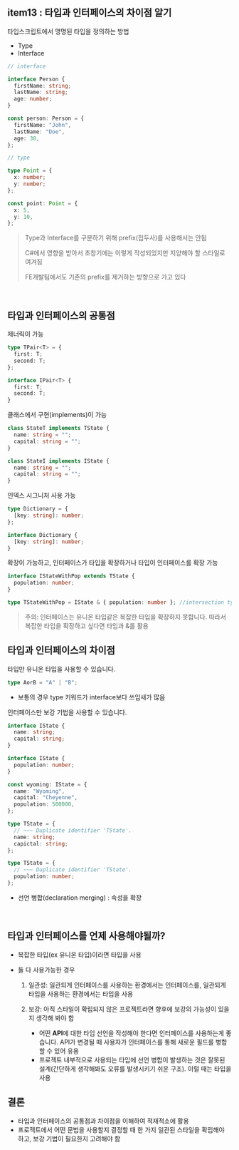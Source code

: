 ## item13 : 타입과 인터페이스의 차이점 알기

타입스크립트에서 명명된 타입을 정의하는 방법

- Type
- Interface

```typescript
// interface

interface Person {
  firstName: string;
  lastName: string;
  age: number;
}

const person: Person = {
  firstName: "John",
  lastName: "Doe",
  age: 30,
};
```

```typescript
// type

type Point = {
  x: number;
  y: number;
};

const point: Point = {
  x: 5,
  y: 10,
};
```

> Type과 Interface를 구분하기 위해 prefix(접두사)를 사용해서는 안됨 <br>
>
> C#에서 영향을 받아서 초창기에는 이렇게 작성되었지만 지양해야 할 스타일로 여겨짐 <br>
>
> FE개발팀에서도 기존의 prefix를 제거하는 방향으로 가고 있다 <br>

<br/>

## 타입과 인터페이스의 공통점

제너릭이 가능

```typescript
type TPair<T> = {
  first: T;
  second: T;
};

interface IPair<T> {
  first: T;
  second: T;
}
```

클래스에서 구현(implements)이 가능

```typescript
class StateT implements TState {
  name: string = "";
  capital: string = "";
}

class StateI implements IState {
  name: string = "";
  capital: string = "";
}
```

인덱스 시그니처 사용 가능

```typescript
type Dictionary = {
  [key: string]: number;
};

interface Dictionary {
  [key: string]: number;
}
```

확장이 가능하고, 인터페이스가 타입을 확장하거나 타입이 인터페이스를 확장 가능

```typescript
interface IStateWithPop extends TState {
  population: number;
}

type TStateWithPop = IState & { population: number }; //intersection type
```

> 주의: 인터페이스는 유니온 타입같은 복잡한 타입을 확장하지 못합니다. 따라서 복잡한 타입을 확장하고 싶다면 타입과 &를 활용
> <br/>

## 타입과 인터페이스의 차이점

타입만 유니온 타입을 사용할 수 있습니다.

```typescript
type AorB = "A" | "B";
```

- 보통의 경우 type 키워드가 interface보다 쓰임새가 많음

인터페이스만 보강 기법을 사용할 수 있습니다.

```typescript
interface IState {
  name: string;
  capital: string;
}

interface IState {
  population: number;
}

const wyoming: IState = {
  name: "Wyoming",
  capital: "Cheyenne",
  population: 500000,
};

type TState = {
  // ~~~ Duplicate identifier 'TState'.
  name: string;
  capictal: string;
};

type TState = {
  // ~~~ Duplicate identifier 'TState'.
  population: number;
};
```

- 선언 병합(declaration merging) : 속성을 확장

<br/>

## 타입과 인터페이스를 언제 사용해야될까?

- 복잡한 타입(ex 유니온 타입)이라면 타입을 사용

- 둘 다 사용가능한 경우

  1. 일관성: 일관되게 인터페이스를 사용하는 환경에서는 인터페이스를, 일관되게 타입을 사용하는 환경에서는 타입을 사용

  2. 보강: 아직 스타일이 확립되지 않은 프로젝트라면 향후에 보강의 가능성이 있을지 생각해 봐야 함
     - 어떤 **API**에 대한 타입 선언을 작성해야 한다면 인터페이스를 사용하는게 좋습니다. API가 변경될 때 사용자가 인터페이스를 통해 새로운 필드를 병합할 수 있어 유용
     - 프로젝트 내부적으로 사용되는 타입에 선언 병합이 발생하는 것은 잘못된 설계(간단하게 생각해봐도 오류를 발생시키기 쉬운 구조). 이럴 때는 타입을 사용

## 결론

- 타입과 인터페이스의 공통점과 차이점을 이해하여 적재적소에 활용
- 프로젝트에서 어떤 문법을 사용할지 결정할 때 한 가지 일관된 스타일을 확립해야 하고, 보강 기법이 필요한지 고려해야 함
